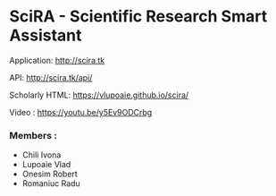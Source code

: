 # SciRA - Scientific Research Smart Assistant
Application: http://scira.tk

API: http://scira.tk/api/

Scholarly HTML: https://vlupoaie.github.io/scira/

Video : https://youtu.be/y5Ev9ODCrbg

<h3>Members :</h3>

<ul>
  <li>Chili Ivona </li>
  <li>Lupoaie Vlad</li>
  <li>Onesim Robert </li>
  <li>Romaniuc Radu </li>
</ul>